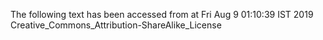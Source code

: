 The following text has been accessed from at Fri Aug 9 01:10:39 IST 2019
Creative_Commons_Attribution-ShareAlike_License
